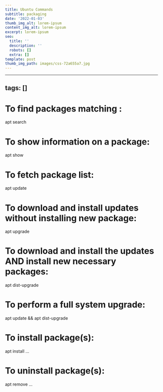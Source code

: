 ```yaml
---
title: Ubuntu Commands
subtitle: packaging
date: '2022-01-03'
thumb_img_alt: lorem-ipsum
content_img_alt: lorem-ipsum
excerpt: lorem-ipsum
seo:
  title: ''
  description: ''
  robots: []
  extra: []
template: post
thumb_img_path: images/css-72a655a7.jpg
---
```

---
tags: []
---

# To find packages matching <phrase>:

apt search <phrase>

# To show information on a package:

apt show <package>

# To fetch package list:

apt update

# To download and install updates without installing new package:

apt upgrade

# To download and install the updates AND install new necessary packages:

apt dist-upgrade

# To perform a full system upgrade:

apt update && apt dist-upgrade

# To install package(s):

apt install <package>...

# To uninstall package(s):

apt remove <package>...
